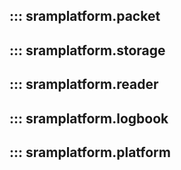 ## ::: sramplatform.packet

## ::: sramplatform.storage

## ::: sramplatform.reader

## ::: sramplatform.logbook

## ::: sramplatform.platform

